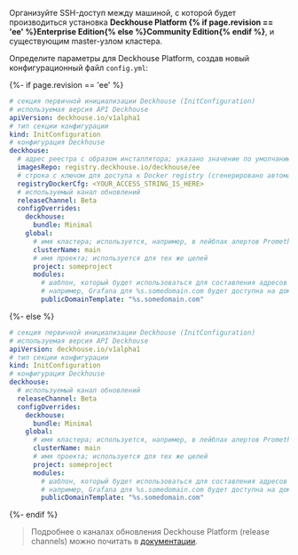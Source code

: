Организуйте SSH-доступ между машиной, с которой будет производиться установка **Deckhouse Platform {% if page.revision == 'ee' %}Enterprise Edition{% else %}Community Edition{% endif %}**, и существующим master-узлом кластера.

Определите параметры для Deckhouse Platform, создав новый конфигурационный файл `config.yml`:

{%- if page.revision == 'ee' %}
```yaml
# секция первичной инициализации Deckhouse (InitConfiguration)
# используемая версия API Deckhouse
apiVersion: deckhouse.io/v1alpha1
# тип секции конфигурации
kind: InitConfiguration
# конфигурация Deckhouse
deckhouse:
  # адрес реестра с образом инсталлятора; указано значение по умолчанию для EE-сборки Deckhouse
  imagesRepo: registry.deckhouse.io/deckhouse/ee
  # строка с ключом для доступа к Docker registry (сгенерировано автоматически для вашего демонстрационного токена)
  registryDockerCfg: <YOUR_ACCESS_STRING_IS_HERE>
  # используемый канал обновлений
  releaseChannel: Beta
  configOverrides:
    deckhouse:
      bundle: Minimal
    global:
      # имя кластера; используется, например, в лейблах алертов Prometheus
      clusterName: main
      # имя проекта; используется для тех же целей
      project: someproject
      modules:
        # шаблон, который будет использоваться для составления адресов системных приложений в кластере
        # например, Grafana для %s.somedomain.com будет доступна на домене grafana.somedomain.com
        publicDomainTemplate: "%s.somedomain.com"
```
{%- else %}
```yaml
# секция первичной инициализации Deckhouse (InitConfiguration)
# используемая версия API Deckhouse
apiVersion: deckhouse.io/v1alpha1
# тип секции конфигурации
kind: InitConfiguration
# конфигурация Deckhouse
deckhouse:
  # используемый канал обновлений
  releaseChannel: Beta
  configOverrides:
    deckhouse:
      bundle: Minimal
    global:
      # имя кластера; используется, например, в лейблах алертов Prometheus
      clusterName: main
      # имя проекта; используется для тех же целей
      project: someproject
      modules:
        # шаблон, который будет использоваться для составления адресов системных приложений в кластере
        # например, Grafana для %s.somedomain.com будет доступна на домене grafana.somedomain.com
        publicDomainTemplate: "%s.somedomain.com"
```
{%- endif %}

> Подробнее о каналах обновления Deckhouse Platform (release channels) можно почитать в [документации](/ru/documentation/v1/deckhouse-release-channels.html).

